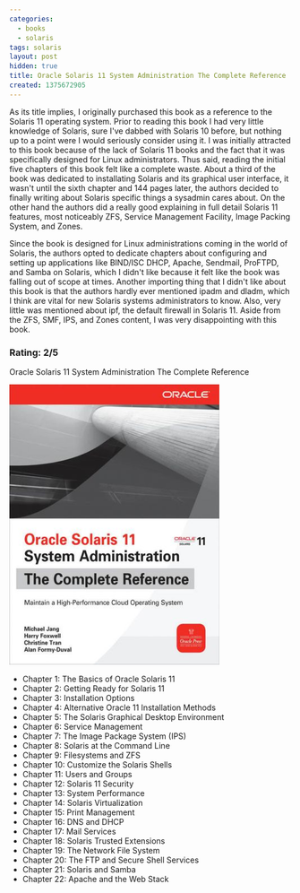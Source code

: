 ```yaml
---
categories:
  - books
  - solaris
tags: solaris
layout: post
hidden: true
title: Oracle Solaris 11 System Administration The Complete Reference
created: 1375672905
---
```


As its title implies, I originally purchased this book as a reference to the Solaris 11 operating system. Prior to reading this book I had very little knowledge of Solaris, sure I've dabbed with Solaris 10 before, but nothing up to a point were I would seriously consider using it. I was initially attracted to this book because of the lack of Solaris 11 books and the fact that it was specifically designed for Linux administrators. Thus said, reading the initial five chapters of this book felt like a complete waste. About a third of the book was dedicated to installating Solaris and its graphical user interface, it wasn't until the sixth chapter and 144 pages later, the authors decided to finally writing about Solaris specific things a sysadmin cares about. On the other hand the authors did a really good explaining in full detail Solaris 11 features, most noticeably ZFS, Service Management Facility, Image Packing System, and Zones.

Since the book is designed for Linux administrations coming in the world of Solaris, the authors opted to dedicate chapters about configuring and setting up applications like BIND/ISC DHCP, Apache, Sendmail, ProFTPD, and Samba on Solaris, which I didn't like because it felt like the book was falling out of scope at times. Another importing thing that I didn't like about this book is that the authors hardly ever mentioned ipadm and dladm, which I think are vital for new Solaris systems administrators to know. Also, very little was mentioned about ipf, the default firewall in Solaris 11. Aside from the ZFS, SMF, IPS, and Zones content, I was very disappointing with this book.

### Rating: 2/5

Oracle Solaris 11 System Administration The Complete Reference

<a href="http://www.amazon.com/Oracle-Solaris-Administration-Complete-Reference/dp/007179042X" target="_blank"><img src="/assets/books/oracle_solaris_11_system_administration_the_complete_reference.jpeg"></a>

* Chapter 1: The Basics of Oracle Solaris 11
* Chapter 2: Getting Ready for Solaris 11
* Chapter 3: Installation Options
* Chapter 4: Alternative Oracle 11 Installation Methods
* Chapter 5: The Solaris Graphical Desktop Environment
* Chapter 6: Service Management
* Chapter 7: The Image Package  System (IPS)
* Chapter 8: Solaris at the Command Line
* Chapter 9: Filesystems and ZFS
* Chapter 10: Customize the Solaris Shells
* Chapter 11: Users and Groups
* Chapter 12: Solaris 11 Security
* Chapter 13: System Performance
* Chapter 14: Solaris Virtualization
* Chapter 15: Print Management
* Chapter 16: DNS and DHCP
* Chapter 17: Mail Services
* Chapter 18: Solaris Trusted Extensions
* Chapter 19: The Network File System
* Chapter 20: The FTP and Secure Shell Services
* Chapter 21: Solaris and Samba
* Chapter 22: Apache and the Web Stack
